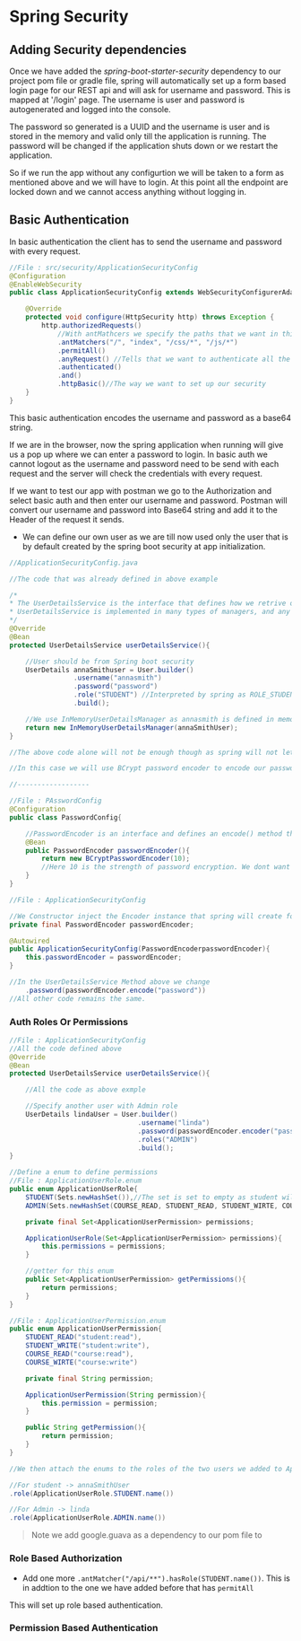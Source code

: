 # Spring Security

## Adding Security dependencies

Once we have added the *spring-boot-starter-security* dependency to our project pom file or gradle file, spring will automatically set up a form based login page for our REST api and will ask for username and password. This is mapped at '/login' page. The username is user and password is autogenerated and logged into the console.

The password so generated is a UUID and the username is user and is stored in the memory and valid only till the application is running. The password will be changed if the application shuts down or we restart the application.

So if we run the app without any configurtion we will be taken to a form as mentioned above and we will have to login. At this point all the endpoint are locked down and we cannot access anything without logging in.

## Basic Authentication

In basic authentication the client has to send the username and password with every request.

```java
//File : src/security/ApplicationSecurityConfig
@Configuration
@EnableWebSecurity
public class ApplicationSecurityConfig extends WebSecurityConfigurerAdapter{

    @Override
    protected void configure(HttpSecurity http) throws Exception {
        http.authorizedRequests()
            //With antMathcers we specify the paths that we want in this case permit access without login as defined with permitAll
            .antMatchers("/", "index", "/css/*", "/js/*")
            .permitAll()
            .anyRequest() //Tells that we want to authenticate all the requests.
            .authenticated()
            .and()
            .httpBasic()//The way we want to set up our security
    }
}
```

This basic authentication encodes the username and password as a base64 string.

If we are in the browser, now the spring application when running will give us a pop up where we can enter a password to login. In basic auth we cannot logout as the username and password need to be send with each request and the server will check the credentials with every request.

If we want to test our app with postman we go to the Authorization and select basic auth and then enter our username and password. Postman will convert our username and password into Base64 string and add it to the Header of the request it sends.

* We can define our own user as we are till now used only the user that is by default created by the spring boot security at app initialization.

```java
//ApplicationSecurityConfig.java

//The code that was already defined in above example

/*
* The UserDetailsService is the interface that defines how we retrive our users information.
* UserDetailsService is implemented in many types of managers, and any of them can be returned. 
*/
@Override
@Bean
protected UserDetailsService userDetailsService(){

    //User should be from Spring boot security
    UserDetails annaSmithuser = User.builder()
                .username("annasmith")
                .password("password")
                .role("STUDENT") //Interpreted by spring as ROLE_STUDENT
                .build();

    //We use InMemoryUserDetailsManager as annasmith is defined in memory.
    return new InMemoryUserDetailsManager(annaSmithUser);
}

//The above code alone will not be enough though as spring will not let us have a password that is not encoded by some form of encoder.

//In this case we will use BCrypt password encoder to encode our password.

//------------------

//File : PAsswordConfig
@Configuration
public class PasswordConfig{

    //PasswordEncoder is an interface and defines an encode() method that we are interested in here. We have BCrypt password encoder that implements the PasswordEncoder interface.
    @Bean
    public PasswordEncoder passwordEncoder(){
        return new BCryptPasswordEncoder(10);
        //Here 10 is the strength of password encryption. We dont want it to be too high as it will increase process time and not too low.
    }
}

//File : ApplicationSecurityConfig

//We Constructor inject the Encoder instance that spring will create for us from the above defined bean.
private final PasswordEncoder passwordEncoder;

@Autowired
public ApplicationSecurityConfig(PasswordEncoderpasswordEncoder){
    this.passwordEncoder = passwordEncoder;
}

//In the UserDetailsService Method above we change
    .password(passwordEncoder.encode("password"))
//All other code remains the same.
```

### Auth Roles Or Permissions

```java
//File : ApplicationSecurityConfig
//All the code defined above 
@Override
@Bean
protected UserDetailsService userDetailsService(){

    //All the code as above exmple

    //Specify another user with Admin role
    UserDetails lindaUser = User.builder()
                                .username("linda")
                                .password(passwordEncoder.encoder("password123"))
                                .roles("ADMIN")
                                .build();
}

//Define a enum to define permissions
//File : ApplicationUserRole.enum
public enum ApplicationUserRole{
    STUDENT(Sets.newHashSet()),//The set is set to empty as student will not have any permissions.
    ADMIN(Sets.newHashSet(COURSE_READ, STUDENT_READ, STUDENT_WIRTE, COURSE_WRITE))//We Import eh enum defined below ApplicationUserPermission

    private final Set<ApplicationUserPermission> permissions;

    ApplicationUserRole(Set<ApplicationUserPermission> permissions){
        this.permissions = permissions;
    }

    //getter for this enum
    public Set<ApplicationUserPermission> getPermissions(){
        return permissions;
    }
}

//File : ApplicationUserPermission.enum
public enum ApplicationUserPermission{
    STUDENT_READ("student:read"),
    STUDENT_WRITE("student:write"),
    COURSE_READ("course:read"),
    COURSE_WIRTE("course:write")

    private final String permission;

    ApplicationUserPermission(String permission){
        this.permission = permission;
    }

    public String getPermission(){
        return permission;
    }
}

//We then attach the enums to the roles of the two users we added to ApplicationSecurityConfig.java

//For student -> annaSmithUser
.role(ApplicationUserRole.STUDENT.name())

//For Admin -> linda
.role(ApplicationUserRole.ADMIN.name())
```

> Note we add google.guava as a dependency to our pom file to 

### Role Based Authorization

* Add one more `.antMatcher("/api/**").hasRole(STUDENT.name())`. This is in addtion to the one we have added before that has `permitAll`

This will set up role based authentication.

### Permission Based Authentication